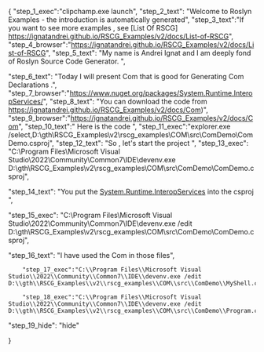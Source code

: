 {
    "step_1_exec":"clipchamp.exe launch",
    "step_2_text": "Welcome to Roslyn Examples - the introduction is automatically generated",
    "step_3_text":"If you want to see more examples , see  [List Of RSCG] https://ignatandrei.github.io/RSCG_Examples/v2/docs/List-of-RSCG",
    "step_4_browser":"https://ignatandrei.github.io/RSCG_Examples/v2/docs/List-of-RSCG",
    "step_5_text": "My name is Andrei Ignat and I am deeply fond of Roslyn Source Code Generator. ",

"step_6_text": "Today I will present Com  that is good for Generating Com Declarations .",
"step_7_browser":"https://www.nuget.org/packages/System.Runtime.InteropServices/",
"step_8_text": "You can download the code from https://ignatandrei.github.io/RSCG_Examples/v2/docs/Com)",
"step_9_browser":"https://ignatandrei.github.io/RSCG_Examples/v2/docs/Com",
"step_10_text":" Here is the code ",
"step_11_exec":"explorer.exe /select,D:\\gth\\RSCG_Examples\\v2\\rscg_examples\\COM\\src\\ComDemo\\ComDemo.csproj",
"step_12_text": "So , let's start the project ",
"step_13_exec": "C:\\Program Files\\Microsoft Visual Studio\\2022\\Community\\Common7\\IDE\\devenv.exe D:\\gth\\RSCG_Examples\\v2\\rscg_examples\\COM\\src\\ComDemo\\ComDemo.csproj",

"step_14_text": "You put the  [System.Runtime.InteropServices](https://www.nuget.org/packages/System.Runtime.InteropServices/) into the csproj ",

"step_15_exec": "C:\\Program Files\\Microsoft Visual Studio\\2022\\Community\\Common7\\IDE\\devenv.exe /edit D:\\gth\\RSCG_Examples\\v2\\rscg_examples\\COM\\src\\ComDemo\\ComDemo.csproj",

"step_16_text": "I have used the Com in those files",


        "step_17_exec":"C:\\Program Files\\Microsoft Visual Studio\\2022\\Community\\Common7\\IDE\\devenv.exe /edit D:\\gth\\RSCG_Examples\\v2\\rscg_examples\\COM\\src\\ComDemo\\MyShell.cs",
    
        "step_18_exec":"C:\\Program Files\\Microsoft Visual Studio\\2022\\Community\\Common7\\IDE\\devenv.exe /edit D:\\gth\\RSCG_Examples\\v2\\rscg_examples\\COM\\src\\ComDemo\\Program.cs",
    
"step_19_hide": "hide"


}